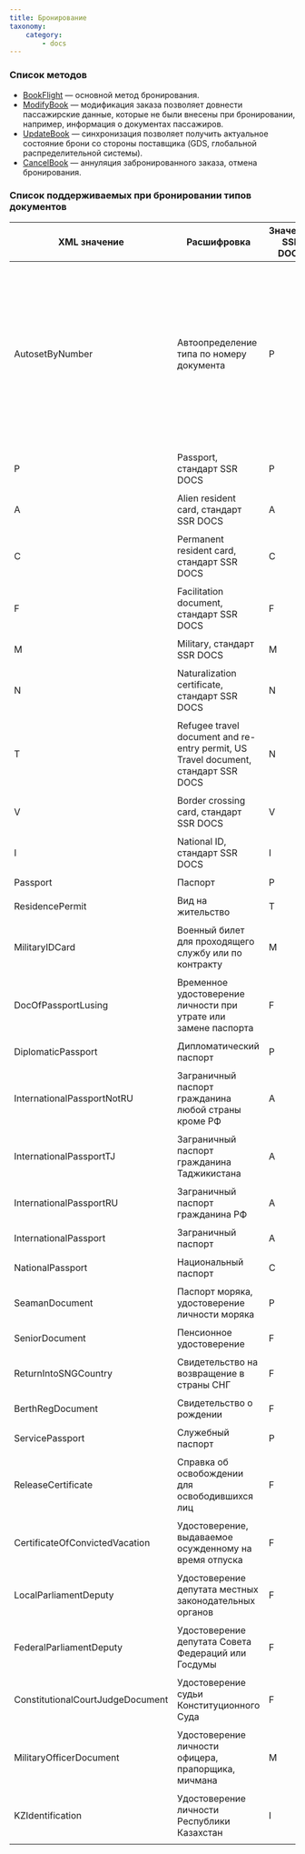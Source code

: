 ```yaml
---
title: Бронирование
taxonomy:
    category:
        - docs
---
```


### Список методов

- [BookFlight](/avia/request/bookflight) — основной метод бронирования.
- [ModifyBook](/avia/request/modifybook) — модификация заказа позволяет довнести пассажирские данные, которые не были внесены при бронировании, например, информация о документах пассажиров.
- [UpdateBook](/avia/request/updatebook) — синхронизация позволяет получить актуальное состояние брони со стороны поставщика (GDS, глобальной распределительной системы).
- [CancelBook](/avia/request/cancelbook) — аннуляция забронированного заказа, отмена бронирования.

### Список поддерживаемых при бронировании типов документов

| XML значение                     | Расшифровка                                                                        | Значение SSR DOCS | Значение в Sirena.travel                                                                                                                               |
|----------------------------------|------------------------------------------------------------------------------------|-------------------|-------------------------------------------------------------------------------------------------------------------------------------------------|
| AutosetByNumber                  | Автоопределение типа по номеру документа                                           | P                 | Зависит от номера документа. Если по номеру не удалось определить тип, то будет ошибка с просьбой проставить тип или поправить номер документа. |
||
| P                                | Passport, стандарт SSR DOCS                                                        | P                 | PS                                                                                                                                              |
||
| A                                | Alien resident card, стандарт SSR DOCS                                             | A                 | NP                                                                                                                                              |
||
| C                                | Permanent resident card, стандарт SSR DOCS                                         | C                 | PS                                                                                                                                              |
||
| F                                | Facilitation document, стандарт SSR DOCS                                           | F                 | SR                                                                                                                                              |
||
| M                                | Military, стандарт SSR DOCS                                                        | M                 | SR                                                                                                                                              |
||
| N                                | Naturalization certificate, стандарт SSR DOCS                                      | N                 | VV                                                                                                                                              |
||
| T                                | Refugee travel document and re-entry permit, US Travel document, стандарт SSR DOCS | N                 | VV                                                                                                                                              |
||
| V                                | Border crossing card, стандарт SSR DOCS                                            | V                 | PS                                                                                                                                              |
||
| I                                | National ID, стандарт SSR DOCS                                                     | I                 | NP                                                                                                                                              |
||
| Passport                         | Паспорт                                                                            | P                 | PS                                                                                                                                              |
||
| ResidencePermit                  | Вид на жительство                                                                  | T                 | VV                                                                                                                                              |
||
| MilitaryIDCard                   | Военный билет для проходящего службу или по контракту                              | M                 | VB                                                                                                                                              |
||
| DocOfPassportLusing              | Временное удостоверение личности при утрате или замене паспорта                    | F                 | SPU                                                                                                                                             |
||
| DiplomaticPassport               | Дипломатический паспорт                                                            | P                 | DP                                                                                                                                              |
||
| InternationalPassportNotRU       | Заграничный паспорт гражданина любой страны кроме РФ                               | A                 | ZA                                                                                                                                              |
||
| InternationalPassportTJ          | Заграничный паспорт гражданина Таджикистана                                        | A                 | ZB                                                                                                                                              |
||
| InternationalPassportRU          | Заграничный паспорт гражданина РФ                                                  | A                 | PSP                                                                                                                                             |
||
| InternationalPassport            | Заграничный паспорт                                                                | A                 | ZC                                                                                                                                              |
||
| NationalPassport                 | Национальный паспорт                                                               | С                 | NP                                                                                                                                              |
||
| SeamanDocument                   | Паспорт моряка, удостоверение личности моряка                                      | P                 | PM                                                                                                                                              |
||
| SeniorDocument                   | Пенсионное удостоверение                                                           | F                 | PU                                                                                                                                              |
||
| ReturnIntoSNGCountry             | Свидетельство на возвращение в страны СНГ                                          | F                 | CVV                                                                                                                                             |
||
| BerthRegDocument                 | Свидетельство о рождении                                                           | F                 | SR                                                                                                                                              |
||
| ServicePassport                  | Служебный паспорт                                                                  | P                 | SP                                                                                                                                              |
||
| ReleaseCertificate               | Справка об освобождении для освободившихся лиц                                     | F                 | SPO                                                                                                                                             |
||
| CertificateOfConvictedVacation   | Удостоверение, выдаваемое осужденному на время отпуска                             | F                 | VUL                                                                                                                                             |
||
| LocalParliamentDeputy            | Удостоверение депутата местных законодательных органов                             | F                 | DM                                                                                                                                              |
||
| FederalParliamentDeputy          | Удостоверение депутата Совета Федераций или Госдумы                                | F                 | GD                                                                                                                                              |
||
| ConstitutionalCourtJudgeDocument | Удостоверение судьи Конституционного Суда                                          | F                 | KS                                                                                                                                              |
||
| MilitaryOfficerDocument          | Удостоверение личности офицера, прапорщика, мичмана                                | M                 | UL                                                                                                                                              |
||
| KZIdentification                 | Удостоверение личности Республики Казахстан                                        | I                 | NP                                                                                                                                              |
||

